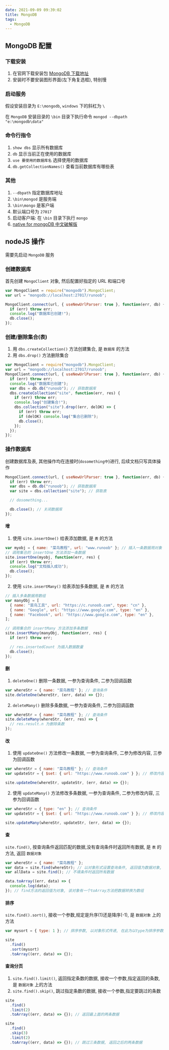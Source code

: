 ```yaml
---
date: 2021-09-09 09:39:02
title: MongoDB
tags:
  - MongoDB
---
```


## MongoDB 配置

### 下载安装

1. 在官网下载安装包 [MongoDB 下载地址](https://www.mongodb.com/download-center/community)
2. 安装时不要安装图形界面(左下角复选框), 特别慢

### 启动服务

假设安装目录为 `E:\mongodb`, `windows` 下的斜杠为 `\`

在 `MongoDB` 安装目录的 `\bin` 目录下执行命令 `mongod --dbpath "e:\mongodb\data"`

### 命令行指令

1. `show dbs` 显示所有数据库
2. `db` 显示当前正在使用的数据库
3. `use 要使用的数据库名` 选择使用的数据库
4. `db.getCollectionNames()` 查看当前数据库有哪些表

### 其他

1. `--dbpath` 指定数据库地址
2. `\bin\mongod` 是服务端
3. `\bin\mongo` 是客户端
4. 默认端口号为 `27017`
5. 启动客户端: 在 `\bin` 目录下执行 `mongo`
6. [native for mongoDB 中文破解版](http://www.ddooo.com/softdown/130308.htm)

## nodeJS 操作

需要先启动 `MongoDB` 服务

### 创建数据库

首先创建 `MongoClient` 对象, 然后配置好指定的 URL 和端口号

```js
var MongoClient = require("mongodb").MongoClient;
var url = "mongodb://localhost:27017/runoob";

MongoClient.connect(url, { useNewUrlParser: true }, function(err, db) {
  if (err) throw err;
  console.log("数据库已创建!");
  db.close();
});
```

### 创建/删除集合(表)

1. 用 `dbs.createCollection()` 方法创建集合, 是 `数据库` 的方法
2. 用 `dbs.drop()` 方法删除集合

```js
var MongoClient = require("mongodb").MongoClient;
var url = "mongodb://localhost:27017/runoob";
MongoClient.connect(url, { useNewUrlParser: true }, function(err, db) {
  if (err) throw err;
  console.log("数据库已创建");
  var dbs = db.db("runoob"); // 获取数据库
  dbs.createCollection("site", function(err, res) {
    if (err) throw err;
    console.log("创建集合!");
    dbs.collection("site").drop((err, delOK) => {
      if (err) throw err;
      if (delOK) console.log("集合已删除");
      db.close();
    });
  });
});
```

### 操作数据库

创建数据库及表, 其他操作均在连接时(`dosomething中`)进行, 后续文档只写具体操作

```js
MongoClient.connect(url, { useNewUrlParser: true }, function(err, db) {
  if (err) throw err;
  var dbs = db.db("runoob"); // 获取数据库
  var site = dbs.collection("site"); // 获取表

  // dosomething...

  db.close(); // 关闭数据库
});
```

#### 增

1. 使用 `site.insertOne()` 给表添加数据, 是 `表` 的方法

```js
var myobj = { name: "菜鸟教程", url: "www.runoob" }; // 插入一条数据用对象
// 调用集合的 insertOne 方法添加一条数据
site.insertOne(myobj, function(err, res) {
  if (err) throw err;
  console.log("文档插入成功");
  db.close();
});
```

2. 使用 `site.insertMany()` 给表添加多条数据, 是 `表` 的方法

```js
// 插入多条数据用数组
var manyObj = [
  { name: "菜鸟工具", url: "https://c.runoob.com", type: "cn" },
  { name: "Google", url: "https://www.google.com", type: "en" },
  { name: "Facebook", url: "https://www.google.com", type: "en" },
];

// 调用集合的 insertMany 方法添加多条数据
site.insertMany(manyObj, function(err, res) {
  if (err) throw err;

  // res.insertedCount 为插入数据数量
  db.close();
});
```

#### 删

1. `deleteOne()` 删除一条数据, 一参为查询条件, 二参为回调函数

```js
var whereStr = { name: "菜鸟教程" }; // 查询条件
site.deleteOne(whereStr, (err, data) => {});
```

2. `deleteMany()` 删除多条数据, 一参为查询条件, 二参为回调函数

```js
var whereStr = { name: "菜鸟教程" }; // 查询条件
site.deleteMany(whereStr, (err, res) => {
  // res.result.n 为删除条数
});
```

#### 改

1. 使用 `updateOne()` 方法修改一条数据, 一参为查询条件, 二参为修改内容, 三参为回调函数

```js
var whereStr = { name: "菜鸟教程" }; // 查询条件
var updateStr = { $set: { url: "https://www.runoob.com" } }; // 修改内容, 注意数据格式

site.updateOne(whereStr, updateStr, (err, data) => {});
```

2. 使用 `updateMany()` 方法修改多条数据, 一参为查询条件, 二参为修改内容, 三参为回调函数

```js
var whereStr = { type: "en" }; // 查询条件
var updateStr = { $set: { url: "https://www.runoob.com" } }; // 修改内容, 注意数据格式

site.updateMany(whereStr, updateStr, (err, data) => {});
```

#### 查

`site.find()`, 按查询条件返回匹配的数据,没有查询条件时返回所有数据, 是 `表` 的方法, 返回 `数据对象`

```js
var whereStr = { name: "菜鸟教程" };
var data = site.find(whereStr); // 以对象形式设置查询条件, 返回值为数据对象, 需要用toArray方法转为数组
var allData = site.find(); // 不填条件时返回所有数据

data.toArray((err, data) => {
  console.log(data);
}); // find方法的返回值为对象, 该对象有一个toArray方法把数据转换为数组
```

#### 排序

`site.find().sort()`, 接收一个参数,规定是升序(1)还是降序(-1), 是 `数据对象` 上的方法

```js
var mysort = { type: 1 }; // 排序参数, 以对象形式传递, 在此为以type为排序参数升序排列

site
  .find()
  .sort(mysort)
  .toArray((err, data) => {});
```

#### 查询分页

1. `site.find().limit()`, 返回指定条数的数据, 接收一个参数,指定返回的条数, 是 `数据对象` 上的方法
2. `site.find().skip()`, 跳过指定条数的数据, 接收一个参数,指定要跳过的条数

```js
site
  .find()
  .limit(2)
  .toArray((err, data) => {}); // 返回最上面的两条数据

site
  .find()
  .skip(3)
  .limit(2)
  .toArray((err, data) => {}); // 跳过三条数据, 返回之后的两条数据
```
